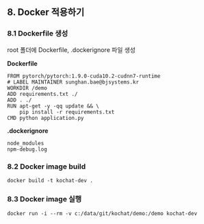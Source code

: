 ## 8. Docker 적용하기
### 8.1 Dockerfile 생성
root 폴더에 Dockerfile, .dockerignore 파일 생성

**Dockerfile**
```
FROM pytorch/pytorch:1.9.0-cuda10.2-cudnn7-runtime
# LABEL MAINTAINER sunghan.bae@bjsystems.kr
WORKDIR /demo
ADD requirements.txt ./
ADD . ./
RUN apt-get -y -qq update && \
    pip install -r requirements.txt
CMD python application.py
```


**.dockerignore**
```
node_modules
npm-debug.log
```

### 8.2 Docker image build
```
docker build -t kochat-dev .
```

### 8.3 Docker image 실행
```
docker run -i --rm -v c:/data/git/kochat/demo:/demo kochat-dev
```